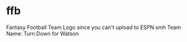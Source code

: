 # ffb
Fantasy Football Team Logo since you can't upload to ESPN smh
Team Name: Turn Down for Watson
